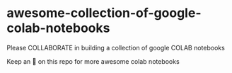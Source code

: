 # awesome-collection-of-google-colab-notebooks
Please COLLABORATE in building a collection of google COLAB notebooks

Keep an :eyes: on this repo for more awesome colab notebooks
